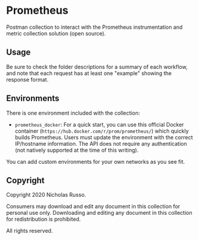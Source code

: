 # Prometheus
Postman collection to interact with the Prometheus instrumentation and
metric collection solution (open source).

## Usage
Be sure to check the folder descriptions for a summary of each workflow,
and note that each request has at least one "example" showing the response
format.

## Environments
There is one environment included with the collection:
  * `prometheus_docker`: For a quick start, you can use this official
    Docker container (`https://hub.docker.com/r/prom/prometheus/`)
    which quickly builds Prometheus. Users must update the environment with
    the correct IP/hostname information. The API does not require any
    authentication (not natively supported at the time of this writing).

You can add custom environments for your own networks as you see fit.

## Copyright
Copyright 2020 Nicholas Russo.

Consumers may download and edit any document in this collection for personal
use only. Downloading and editing any document in this collection for
redistribution is prohibited.

All rights reserved.
